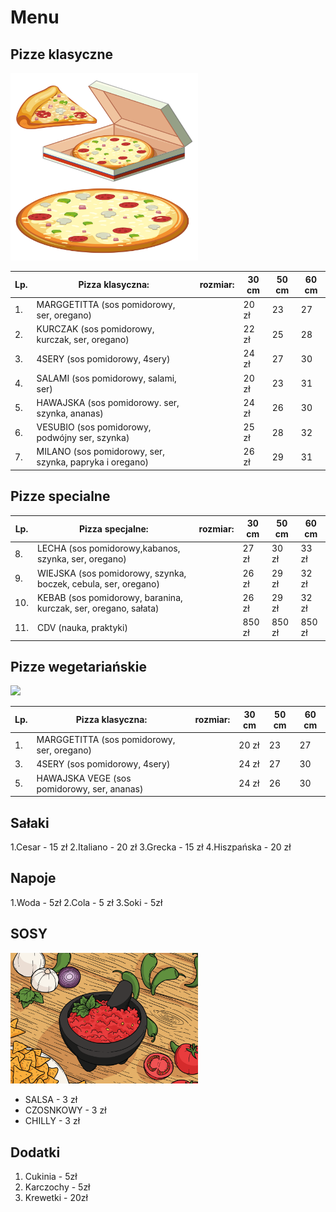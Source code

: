 # Menu

## Pizze klasyczne

<img src = "img/pizza6.jpg" width = 300>

|Lp. |Pizza klasyczna:                                             |rozmiar: | 30 cm | 50 cm | 60 cm |
|---|--------------------------------------------------------------|---------|-------|-------|-------|
|1. |MARGGETITTA (sos pomidorowy, ser, oregano)|                             |20 zł | 23 | 27 |
|2. |KURCZAK (sos pomidorowy, kurczak, ser, oregano)|                        |22 zł | 25 | 28 |
|3. |4SERY (sos pomidorowy, 4sery)|                                          |24 zł | 27 | 30 |
|4. |SALAMI (sos pomidorowy, salami, ser)|                                   |20 zł | 23 | 31 |
|5. |HAWAJSKA (sos pomidorowy. ser, szynka, ananas)|                         |24 zł | 26 | 30 |
|6. |VESUBIO (sos pomidorowy, podwójny ser, szynka)|                         |25 zł | 28 | 32 |
|7. |MILANO (sos pomidorowy, ser, szynka, papryka i oregano)|                |26 zł | 29 | 31 |

## Pizze specialne

|Lp. |Pizza specjalne:                                                        |rozmiar: | 30 cm | 50 cm | 60 cm |
|---|-------------------------------------------------------------------------|---------|-------|-------|-------|
|8. |LECHA (sos pomidorowy,kabanos, szynka, ser, oregano)|                               | 27 zł | 30 zł | 33 zł |
|9. |WIEJSKA (sos pomidorowy, szynka, boczek, cebula, ser, oregano)|                     | 26 zł | 29 zł | 32 zł |
|10. |KEBAB (sos pomidorowy, baranina, kurczak, ser, oregano, sałata)|                   | 26 zł | 29 zł | 32 zł |
|11. |CDV (nauka, praktyki)|                                                             | 850 zł | 850 zł | 850 zł |

## Pizze wegetariańskie

<img src = "img/pizza7menu.jpg" width = 300>

|Lp. |Pizza klasyczna:                                             |rozmiar: | 30 cm | 50 cm | 60 cm |
|---|--------------------------------------------------------------|---------|-------|-------|-------|
|1. |MARGGETITTA (sos pomidorowy, ser, oregano)|                             |20 zł | 23 | 27 |                        |22 zł | 25 | 28 |
|3. |4SERY (sos pomidorowy, 4sery)|                                          |24 zł | 27 | 30 ||                                   |20 zł | 23 | 31 |
|5. |HAWAJSKA VEGE (sos pomidorowy, ser, ananas)|                         |24 zł | 26 | 30 |

## Sałaki

1.Cesar - 15 zł
2.Italiano - 20 zł
3.Grecka - 15 zł
4.Hiszpańska - 20 zł

## Napoje

1.Woda - 5zł
2.Cola - 5 zł
3.Soki - 5zł

## SOSY

<img src = "img/molcajete-vector-illustration.png" width = 300>

- SALSA - 3 zł
- CZOSNKOWY - 3 zł
- CHILLY - 3 zł

## Dodatki

1. Cukinia - 5zł
2. Karczochy - 5zł
3. Krewetki - 20zł




